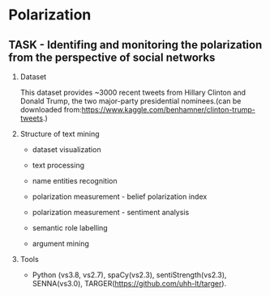 # Polarization

## TASK - Identifing and monitoring the polarization from the perspective of social networks

1. Dataset 

    This dataset provides ~3000 recent tweets from Hillary Clinton and Donald Trump, the two major-party presidential nominees.(can be downloaded from:https://www.kaggle.com/benhamner/clinton-trump-tweets.)

2. Structure of text mining

    * dataset visualization
    
    * text processing
    
    * name entities recognition
    
    * polarization measurement - belief polarization index
    
    * polarization measurement - sentiment analysis
    
    * semantic role labelling
    
    * argument mining
    
3. Tools

    * Python (vs3.8, vs2.7), spaCy(vs2.3), sentiStrength(vs2.3), SENNA(vs3.0), TARGER(https://github.com/uhh-lt/targer).
